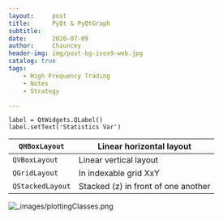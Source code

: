 ```yaml
---
layout:     post
title:      PyQt & PyQtGraph
subtitle:   
date:       2020-07-09
author:     Chauncey
header-img: img/post-bg-isos9-web.jpg
catalog: true
tags:
    - High Frequency Trading
    - Notes
    - Strategy

---
```




```
label = QtWidgets.QLabel()
label.setText('Statistics Var')
```





| `QHBoxLayout`    | Linear horizontal layout            |
| ---------------- | ----------------------------------- |
| `QVBoxLayout`    | Linear vertical layout              |
| `QGridLayout`    | In indexable grid XxY               |
| `QStackedLayout` | Stacked (z) in front of one another |

![_images/plottingClasses.png](https://pyqtgraph.readthedocs.io/en/latest/_images/plottingClasses.png)